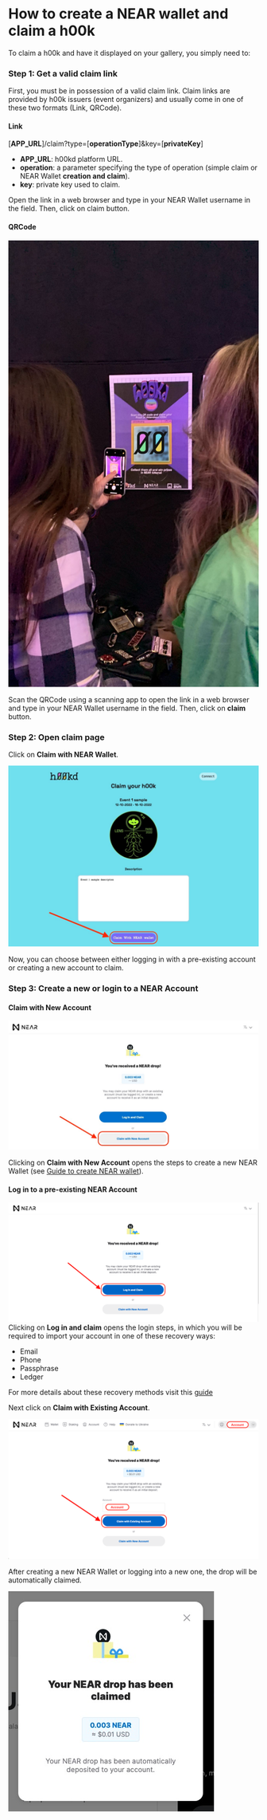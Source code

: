 # How to create a NEAR wallet and claim a h00k

To claim a h00k and have it displayed on your gallery, you simply need to:

### Step 1: Get a valid claim link

First, you must be in possession of a valid claim link.
Claim links are provided by h00k issuers (event organizers) and usually come in one of these two formats (Link, QRCode).

#### Link

[**APP_URL**]/claim?type=[**operationType**]&key=[**privateKey**]

- **APP_URL**: h00kd platform URL.
- **operation**: a parameter specifying the type of operation (simple claim or NEAR Wallet **creation and claim**).
- **key**: private key used to claim.

Open the link in a web browser and type in your NEAR Wallet username in the field.
Then, click on claim button.

#### QRCode

![Picture of collectors scanning QRCode for claim link](../../static/img/user-guide/qrcode_scanning.jpeg)

Scan the QRCode using a scanning app to open the link in a web browser and type in your NEAR Wallet username in the field.
Then, click on **claim** button.

### Step 2: Open claim page

Click on **Claim with NEAR Wallet**.

![Screenshot of the claim page](../../static/img/user-guide/create_claim_page.jpeg)

Now, you can choose between either logging in with a pre-existing account or creating a new account to claim.

### Step 3: Create a new or login to a NEAR Account

#### Claim with New Account

![Screenshot of a near drop](../../static/img/user-guide/near_drop.jpeg)

Clicking on **Claim with New Account** opens the steps to create a new NEAR Wallet (see [Guide to create NEAR wallet](https://wiki.near.org/getting-started/creating-a-near-wallet)).

#### Log in to a pre-existing NEAR Account

![Screenshot of a near drop](../../static/img/user-guide/near_drop_logging.png)
Clicking on **Log in and claim** opens the login steps, in which you will be required to import your account in one of these recovery ways:
- Email
- Phone
- Passphrase
- Ledger

For more details about these recovery methods visit this [guide](https://wiki.near.org/getting-started/creating-a-near-wallet#choosing-the-recovery-method-)

Next click on **Claim with Existing Account**.

![Screenshot of a near drop](../../static/img/user-guide/near_drop_logging_claimed.png)

After creating a new NEAR Wallet or logging into a new one, the drop will be automatically claimed.

![Screenshot of claimed NEAR drop](../../static/img/user-guide/near_drop_claimed.jpeg)
